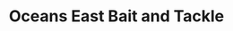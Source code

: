 ---
title: "Oceans East Bait and Tackle"
url: /nags-head/oceans-east-bait-and-tackle/
shop: fishing
---